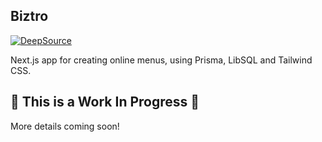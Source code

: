 ## Biztro

[![DeepSource](https://deepsource.io/gh/dkast/biztro.svg/?label=active+issues&show_trend=true&token=ka1uwQTdoJTIVeRZl6gI7ERb)](https://deepsource.io/gh/dkast/biztro/?ref=repository-badge)

Next.js app for creating online menus, using Prisma, LibSQL and Tailwind CSS.

## 🚧 This is a Work In Progress 🚧

More details coming soon!
